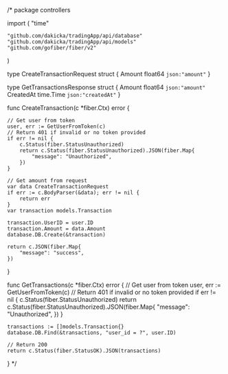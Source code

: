 /* package controllers

import (
	"time"

	"github.com/dakicka/tradingApp/api/database"
	"github.com/dakicka/tradingApp/api/models"
	"github.com/gofiber/fiber/v2"
)

type CreateTransactionRequest struct {
	Amount float64 `json:"amount"`
}

type GetTransactionsResponse struct {
	Amount    float64   `json:"amount"`
	CreatedAt time.Time `json:"createdAt"`
}

func CreateTransaction(c *fiber.Ctx) error {

	// Get user from token
	user, err := GetUserFromToken(c)
	// Return 401 if invalid or no token provided
	if err != nil {
		c.Status(fiber.StatusUnauthorized)
		return c.Status(fiber.StatusUnauthorized).JSON(fiber.Map{
			"message": "Unauthorized",
		})
	}

	// Get amount from request
	var data CreateTransactionRequest
	if err := c.BodyParser(&data); err != nil {
		return err
	}
	var transaction models.Transaction

	transaction.UserID = user.ID
	transaction.Amount = data.Amount
	database.DB.Create(&transaction)

	return c.JSON(fiber.Map{
		"message": "success",
	})

}

func GetTransactions(c *fiber.Ctx) error {
	// Get user from token
	user, err := GetUserFromToken(c)
	// Return 401 if invalid or no token provided
	if err != nil {
		c.Status(fiber.StatusUnauthorized)
		return c.Status(fiber.StatusUnauthorized).JSON(fiber.Map{
			"message": "Unauthorized",
		})
	}

	transactions := []models.Transaction{}
	database.DB.Find(&transactions, "user_id = ?", user.ID)

	// Return 200
	return c.Status(fiber.StatusOK).JSON(transactions)

}
*/